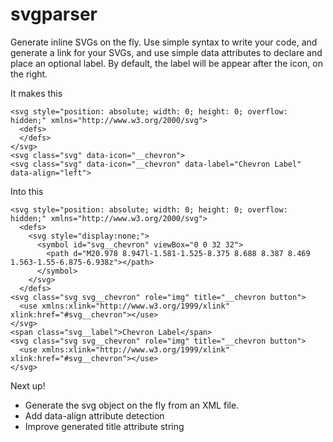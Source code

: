# svgparser
Generate inline SVGs on the fly.  Use simple syntax to write your code, and generate a <use> link for your SVGs, and use simple data attributes to declare and place an optional label.  By default, the label will be appear after the icon, on the right.

It makes this
```
<svg style="position: absolute; width: 0; height: 0; overflow: hidden;" xmlns="http://www.w3.org/2000/svg">
  <defs>
  </defs>
</svg>
<svg class="svg" data-icon="__chevron">
<svg class="svg" data-icon="__chevron" data-label="Chevron Label" data-align="left">

```

Into this
```
<svg style="position: absolute; width: 0; height: 0; overflow: hidden;" xmlns="http://www.w3.org/2000/svg">
  <defs>
    <svg style="display:none;">
      <symbol id="svg__chevron" viewBox="0 0 32 32">
        <path d="M20.978 8.947l-1.581-1.525-8.375 8.688 8.387 8.469 1.563-1.55-6.875-6.938z"></path>
      </symbol>
    </svg>
  </defs>
<svg class="svg svg__chevron" role="img" title="__chevron button">
  <use xmlns:xlink="http://www.w3.org/1999/xlink" xlink:href="#svg__chevron"></use>
</svg>
<span class="svg__label">Chevron Label</span>
<svg class="svg svg__chevron" role="img" title="__chevron button">
  <use xmlns:xlink="http://www.w3.org/1999/xlink" xlink:href="#svg__chevron"></use>
</svg>
```

Next up!
* Generate the svg object on the fly from an XML file.
* Add data-align attribute detection
* Improve generated title attribute string
